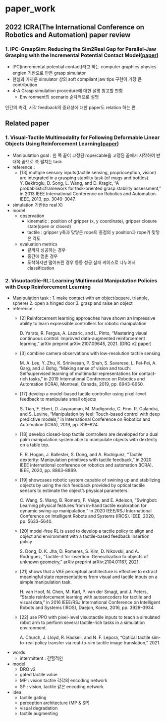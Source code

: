 # paper_work
## 2022 ICRA(The International Conference on Robotics and Automation) paper review
### 1. IPC-GraspSim: Reducing the Sim2Real Gap for Parallel-Jaw Grasping with the Incremental Potential Contact Model([paper](https://arxiv.org/abs/2111.01391))
- IPC(incremental potential contact)라고 하는 computer graphics physics engien 기반으로 만든 grasp simulator
- 현실과 가까운 simulator 상의 soft compliant jaw tips 구현이 가장 큰 contribution
- 4-A Grasp simulation procedure에 대한 설명 참고할 만함
  - Environment의 scenario 순차적으로 설명
  
인간의 촉각, 시각 feedback의 중요성에 대한 paper도 relation 하는 편
## Related paper
### 1. Visual-Tactile Multimodality for Following Deformable Linear Objects Using Reinforcement Learning([paper](https://arxiv.org/abs/2204.00117))
- Manipulation goal : 한 쪽 끝이 고정된 rope/cable을 고정된 끝에서 시작하여 반대쪽 끝으로 쭉 펼치는 task
- reference : 
  - [13] multiple sensory inputs(tactile sensing, proprioception, vision) are integrated in a grasping stability task (of mugs and bottles).  
  Y. Bekiroglu, D. Song, L. Wang, and D. Kragic, “A probabilisticframework for task-oriented grasp stability assessment,” in 2013 IEEE International Conference on Robotics and Automation. IEEE, 2013, pp. 3040–3047.
- simulation 기반(to real X) 
- model
  - observation
    - kinematic : position of gripper (x, y coordinate), gripper closure state(open or closed)
    - tactile : gripper y축과 맞닿은 rope의 중점의 y position과 rope가 맞닿은 각도
  - evaluation metrics
    - 끝까지 성공하는 경우
    - 중간에 멈춘 경우
    - 도착하지만 떨어뜨린 경우 등등 성공 실패 케이스로 나누어서 classification 
### 2. Visuotactile-RL: Learning Multimodal Manipulation Policies with Deep Reinforcement Learning
- Manipulation task : 1. make contact with an object(square, trianble, sphere) 2. open a hinged door 3. grasp and raise an object
- reference :
  - [2] Reinforcement learning approaches have shown an impressive ability to learn expressible controllers for robotic manipulation  
    
    D. Yarats, R. Fergus, A. Lazaric, and L. Pinto, “Mastering visual continuous control: Improved data-augmented reinforcement learning,” arXiv preprint arXiv:2107.09645, 2021. (DRQ v2 paper)
  - [3] combine camera observations with low-resolution tactile sensing  
      
    M. A. Lee, Y. Zhu, K. Srinivasan, P. Shah, S. Savarese, L. Fei-Fei, A. Garg, and J. Bohg, “Making sense of vision and touch: Selfsupervised learning of multimodal representations for contact-rich tasks,” in 2019 International Conference on Robotics and Automation (ICRA), Montreal, Canada, 2019, pp. 8943–8950.
  - [17] develop a model-based tactile controller using pixel-level feedback to manipulate small objects
  
    S. Tian, F. Ebert, D. Jayaraman, M. Mudigonda, C. Finn, R. Calandra, and S. Levine, “Manipulation by feel: Touch-based control with deep predictive models,” in International Conference on Robotics and Automation (ICRA), 2019, pp. 818–824.
  - [18] develop closed-loop tactile controllers are developed for a dual palm manipulation system able to manipulate objects with dexterity on a table top.
  
    F. R. Hogan, J. Ballester, S. Dong, and A. Rodriguez, “Tactile dexterity: Manipulation primitives with tactile feedback,” in 2020 IEEE international conference on robotics and automation (ICRA). IEEE, 2020, pp. 8863–8869.
  - [19] showcases robotic system capable of swining up and stabilizing objects by using the rich feedback provided by optical tactile sensors to estimate the object’s physical parameters.
  
    C. Wang, S. Wang, B. Romero, F. Veiga, and E. Adelson, “Swingbot: Learning physical features from in-hand tactile exploration for dynamic swing-up manipulation,” in 2020 IEEE/RSJ International Conference on Intelligent Robots and Systems (IROS). IEEE, 2020, pp. 5633–5640.
  - [20] model-free RL is used to develop a tactile policy to align and object and environment with a tactile-based feedback insertion policy
  
    S. Dong, D. K. Jha, D. Romeres, S. Kim, D. Nikovski, and A. Rodriguez, “Tactile-rl for insertion: Generalization to objects of unknown geometry,” arXiv preprint arXiv:2104.01167, 2021.
  - [21] shows that a VAE perceptual architecture is effective to extract meaningful state representations from visual and tactile inputs on a simple manipulation task.
  
    H. van Hoof, N. Chen, M. Karl, P. van der Smagt, and J. Peters, “Stable reinforcement learning with autoencoders for tactile and visual data,” in 2016 IEEE/RSJ International Conference on Intelligent Robots and Systems (IROS), Daejon, Korea, 2016, pp. 3928–3934.
  - [22] use PPO with pixel-level visuotactile inputs to teach a simulated robot arm to perform several tactile-rich tasks in a simulation environment.
  
    A. Church, J. Lloyd, R. Hadsell, and N. F. Lepora, “Optical tactile sim-to-real policy transfer via real-to-sim tactile image translation,” 2021. 
- words 
  - intermittent : 간헐적인
- model
  - DRQ v2
  - gated tactile value
  - MP : vision tactile 각각의 encoding network 
  - SP : vision, tactile 같은 encoding network 
- idea
  - tactile gating
  - perception architecture (MP & SP)
  - visual degradation
  - tactile augmenting
